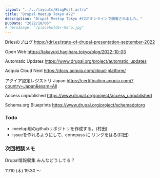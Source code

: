 ```yaml
---
layout: "../../layouts/BlogPost.astro"
title: "Drupal Meetup Tokyo #72"
description: "Drupal Meetup Tokyo #72がオンラインで開催されました。"
pubDate: "2022/10/06"
# heroImage: "/placeholder-hero.jpg"
---
```



Driesのブログ
https://dri.es/state-of-drupal-presentation-september-2022

Open Web
https://takayuki.hagihara.tokyo/blog/2022-10-03

Automatic Updates
https://www.drupal.org/project/automatic_updates

Acquia Cloud Next
https://docs.acquia.com/cloud-platform/

アクイア認定レジストリ Japan
https://certification.acquia.com/?country=Japan&exam=All

Access unpublished
https://www.drupal.org/project/access_unpublished

Schema.org Blueprints
https://www.drupal.org/project/schemadotorg

### Todo

- meetup用のgithubリポジトリを作成する。(村田)
- issueを作れるようにして、connpass に リンクをはる(村田)


### 次回相談メモ

Drupal情報収集 みんなどうしてる？

11/10 (木) 19:30 〜


